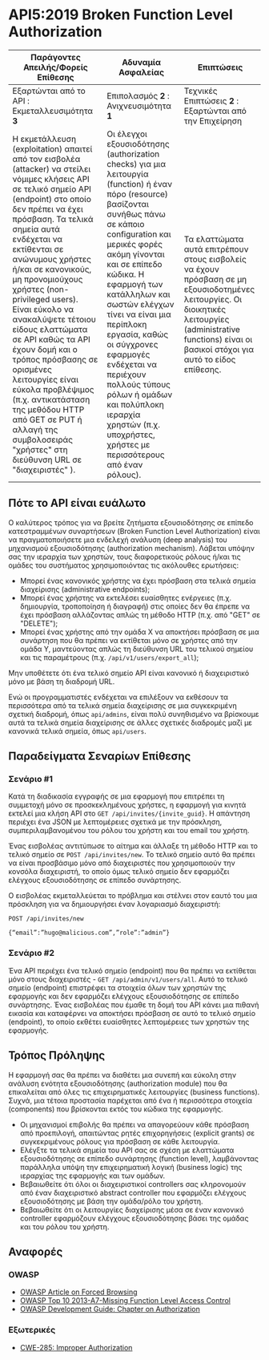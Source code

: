 API5:2019 Broken Function Level Authorization
=============================================

| Παράγοντες Απειλής/Φορείς Επίθεσης | Αδυναμία Ασφαλείας | Επιπτώσεις |
| - | - | - |
| Εξαρτώνται από το API : Εκμεταλλευσιμότητα **3** | Επιπολασμός **2** : Ανιχνευσιμότητα **1** | Τεχνικές Επιπτώσεις **2** : Εξαρτώνται από την Επιχείρηση |
| Η εκμετάλλευση (exploitation) απαιτεί από τον εισβολέα (attacker) να στείλει νόμιμες κλήσεις API σε τελικό σημείο API (endpoint) στο οποίο δεν πρέπει να έχει πρόσβαση. Τα τελικά σημεία αυτά ενδέχεται να εκτίθενται σε ανώνυμους χρήστες ή/και σε κανονικούς, μη προνομιούχους χρήστες (non-privileged users). Είναι εύκολο να ανακαλύψετε τέτοιου είδους ελαττώματα σε API καθώς τα API έχουν δομή και ο τρόπος πρόσβασης σε ορισμένες λειτουργίες είναι εύκολα προβλέψιμος (π.χ. αντικατάσταση της μεθόδου HTTP από GET σε PUT ή αλλαγή της συμβολοσειράς "χρήστες" στη διεύθυνση URL σε "διαχειριστές" ). | Οι έλεγχοι εξουσιοδότησης (authorization checks) για μια λειτουργία (function) ή έναν πόρο (resource) βασίζονται συνήθως πάνω σε κάποιο configuration και μερικές φορές ακόμη γίνονται και σε επίπεδο κώδικα. Η εφαρμογή των κατάλληλων και σωστών ελέγχων τίνει να είναι μια περίπλοκη εργασία, καθώς οι σύγχρονες εφαρμογές ενδέχεται να περιέχουν πολλούς τύπους ρόλων ή ομάδων και πολύπλοκη ιεραρχία χρηστών (π.χ. υποχρήστες, χρήστες με περισσότερους από έναν ρόλους). | Τα ελαττώματα αυτά επιτρέπουν στους εισβολείς να έχουν πρόσβαση σε μη εξουσιοδοτημένες λειτουργίες. Οι διοικητικές λειτουργίες (administrative functions) είναι οι βασικοί στόχοι για αυτό το είδος επίθεσης. |

## Πότε το API είναι ευάλωτο

Ο καλύτερος τρόπος για να βρείτε ζητήματα εξουσιοδότησης σε επίπεδο κατεστραμμένων συναρτήσεων (Broken Function Level Authorization) είναι να πραγματοποιήσετε μια ενδελεχή ανάλυση (deep analysis) του μηχανισμού εξουσιοδότησης (authorization mechanism). Λάβεται υπόψην σας την ιεραρχία των χρηστών, τους διαφορετικούς ρόλους ή/και τις ομάδες του συστήματος χρησιμοποιόντας τις ακόλουθες ερωτήσεις:

* Μπορεί ένας κανονικός χρήστης να έχει πρόσβαση στα τελικά σημεία διαχείρισης (administrative endpoints);
* Μπορεί ένας χρήστης να εκτελέσει ευαίσθητες ενέργειες (π.χ. δημιουργία, τροποποίηση ή διαγραφή) στις οποίες δεν θα έπρεπε να έχει πρόσβαση αλλάζοντας απλώς τη μέθοδο HTTP (π.χ. από "GET" σε "DELETE");
* Μπορεί ένας χρήστης από την ομάδα Χ να αποκτήσει πρόσβαση σε μια συνάρτηση που θα πρέπει να εκτίθεται μόνο σε χρήστες από την ομάδα Υ, μαντεύοντας απλώς τη διεύθυνση URL του τελικού σημείου και τις παραμέτρους (π.χ. `/api/v1/users/export_all`);

Μην υποθέτετε ότι ένα τελικό σημείο API είναι κανονικό ή διαχειριστικό μόνο με βάση τη διαδρομή URL.

Ενώ οι προγραμματιστές ενδέχεται να επιλέξουν να εκθέσουν τα περισσότερα από τα τελικά σημεία διαχείρισης σε μια συγκεκριμένη σχετική διαδρομή, όπως `api/admins`, είναι πολύ συνηθισμένο να βρίσκουμε αυτά τα τελικά σημεία διαχείρισης σε άλλες σχετικές διαδρομές μαζί με κανονικά τελικά σημεία, όπως `api/users`.

## Παραδείγματα Σεναρίων Επίθεσης

### Σενάριο #1

Κατά τη διαδικασία εγγραφής σε μια εφαρμογή που επιτρέπει τη συμμετοχή μόνο σε 
προσκεκλημένους χρήστες, η εφαρμογή για κινητά εκτελεί μια κλήση API στο 
`GET /api/invites/{invite_guid}`. Η απάντηση περιέχει ένα JSON με λεπτομέρειες 
σχετικά με την πρόσκληση, συμπεριλαμβανομένου του ρόλου του χρήστη και του email του χρήστη.

Ένας εισβολέας αντιτύπωσε το αίτημα και άλλαξε τη μέθοδο HTTP και το τελικό 
σημείο σε `POST /api/invites/new`. Το τελικό σημείο αυτό θα πρέπει να είναι προσβάσιμο μόνο 
από διαχειριστές που χρησιμοποιούν την κονσόλα διαχειριστή, το οποίο όμως τελικό σημείο δεν εφαρμόζει ελέγχους 
εξουσιοδότησης σε επίπεδο συνάρτησης.

Ο εισβολέας εκμεταλλεύεται το πρόβλημα και στέλνει στον εαυτό του μια πρόσκληση για να δημιουργήσει έναν λογαριασμό διαχειριστή:

```
POST /api/invites/new

{“email”:”hugo@malicious.com”,”role”:”admin”}
```

### Σενάριο #2

Ένα API περιέχει ένα τελικό σημείο (endpoint) που θα πρέπει να εκτίθεται μόνο στους διαχειριστές - 
`GET /api/admin/v1/users/all`. Αυτό το τελικό σημείο (endpoint) επιστρέφει τα στοιχεία όλων των χρηστών της 
εφαρμογής και δεν εφαρμόζει ελέγχους εξουσιοδότησης σε επίπεδο συνάρτησης. Ένας εισβολέας που 
έμαθε τη δομή του API κάνει μια πιθανή εικασία και καταφέρνει να αποκτήσει πρόσβαση σε αυτό 
το τελικό σημείο (endpoint), το οποίο εκθέτει ευαίσθητες λεπτομέρειες των χρηστών της εφαρμογής.



## Τρόπος Πρόληψης

Η εφαρμογή σας θα πρέπει να διαθέτει μια συνεπή και εύκολη στην ανάλυση ενότητα εξουσιοδότησης (authorization module) που θα επικαλείται από όλες τις επιχειρηματικές λειτουργίες (business functions). Συχνά, μια τέτοια προστασία παρέχεται από ένα ή περισσότερα στοιχεία (components) που βρίσκονται εκτός του κώδικα της εφαρμογής.

* Οι μηχανισμοί επιβολής θα πρέπει να απαγορεύουν κάθε πρόσβαση από προεπιλογή, απαιτώντας ρητές επιχορηγήσεις (explicit grants) σε συγκεκριμένους ρόλους για πρόσβαση σε κάθε λειτουργία.
* Ελέγξτε τα τελικά σημεία του API σας σε σχέση με ελαττώματα εξουσιοδότησης σε επίπεδο συνάρτησης (function level), λαμβάνοντας παράλληλα υπόψη την επιχειρηματική λογική (business logic) της ιεραρχίας της εφαρμογής και των ομάδων.
* Βεβαιωθείτε ότι όλοι οι διαχειριστικοί controllers σας κληρονομούν από έναν διαχειριστικό abstract controller που εφαρμόζει ελέγχους εξουσιοδότησης με βάση την ομάδα/ρόλο του χρήστη.
* Βεβαιωθείτε ότι οι λειτουργίες διαχείρισης μέσα σε έναν κανονικό controller εφαρμόζουν ελέγχους εξουσιοδότησης βάσει της ομάδας και του ρόλου του χρήστη.

## Αναφορές

### OWASP

* [OWASP Article on Forced Browsing][1]
* [OWASP Top 10 2013-A7-Missing Function Level Access Control][2]
* [OWASP Development Guide: Chapter on Authorization][3]

### Εξωτερικές

* [CWE-285: Improper Authorization][4]

[1]: https://www.owasp.org/index.php/Forced_browsing
[2]: https://www.owasp.org/index.php/Top_10_2013-A7-Missing_Function_Level_Access_Control
[3]: https://www.owasp.org/index.php/Category:Access_Control
[4]: https://cwe.mitre.org/data/definitions/285.html
